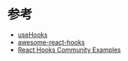 # 参考

- [useHooks](https://usehooks.com/)
- [awesome-react-hooks](https://github.com/rehooks/awesome-react-hooks)
- [React Hooks Community Examples](https://codesandbox.io/react-hooks)
